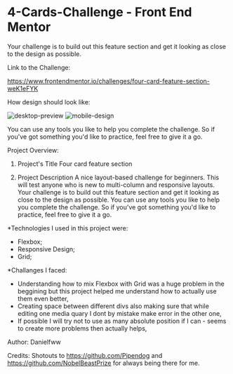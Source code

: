# 4-Cards-Challenge - Front End Mentor


Your challenge is to build out this feature section and get it looking as close to the design as possible.

Link to the Challenge: 

https://www.frontendmentor.io/challenges/four-card-feature-section-weK1eFYK

How design should look like:

![desktop-preview](https://github.com/Danielfww/4-Cards-Challenge/assets/158219974/fae18b17-bd90-4b13-b670-ed14d2579a41)
![mobile-design](https://github.com/Danielfww/4-Cards-Challenge/assets/158219974/672ae9e7-685e-4acc-88b9-0848ce79403c)

You can use any tools you like to help you complete the challenge. So if you've got something you'd like to practice, feel free to give it a go.

Project Overview:

1. Project's Title
Four card feature section

2. Project Description
A nice layout-based challenge for beginners. This will test anyone who is new to multi-column and responsive layouts.
Your challenge is to build out this feature section and get it looking as close to the design as possible.
You can use any tools you like to help you complete the challenge. So if you've got something you'd like to practice, feel free to give it a go.

*Technologies I used in this project were:
- Flexbox;
- Responsive Design;
- Grid;

*Challanges I faced:
- Understanding how to mix Flexbox with Grid was a huge problem in the beggining but this project helped me understand how to actually use them even better,
- Creating space between different divs also making sure that while editing one media quary I dont by mistake make error in the other one,
- If possible I will try not to use as many absolute position if I can - seems to create more problems then actually helps,

Author:
Danielfww

Credits: 
Shotouts to https://github.com/Pipendog  and https://github.com/NobelBeastPrize for always being there for me.



